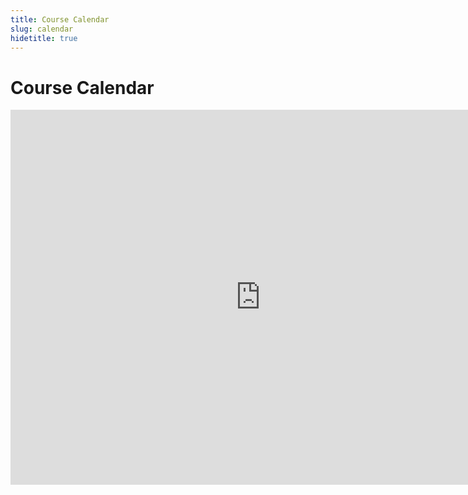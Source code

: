 ```yaml
---
title: Course Calendar
slug: calendar
hidetitle: true
---
```


# Course Calendar

<iframe src="https://calendar.google.com/calendar/embed?showPrint=0&amp;showCalendars=0&amp;showTz=0&amp;height=600&amp;wkst=1&amp;bgcolor=%23FFFFFF&amp;src=uconn.edu_veiu3qtmo22cjtm2vevobmjeog%40group.calendar.google.com&amp;color=%23AB8B00&amp;ctz=America%2FNew_York" style="border-width:0" width="800" height="600" frameborder="0" scrolling="no">
</iframe>
